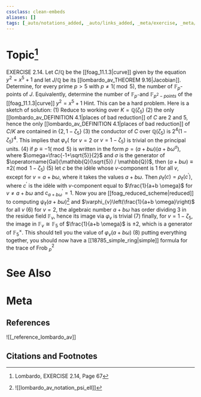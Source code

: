 ```yaml
---
cssclass: clean-embeds
aliases: []
tags: [_auto/notations_added, _auto/links_added, _meta/exercise, _meta/literature_note, _reference/lombardo_av, _meta/TODO/change_title]
---
```

# Topic[^1]
EXERCISE 2.14. Let $C / \mathbb{Q}$ be the [[foag_11.1.3|curve]] given by the equation $y^{2}=x^{5}+1$ and let $J / \mathbb{Q}$ be its [[lombardo_av_THEOREM 9.16|Jacobian]]. Determine, for every prime $p>5$ with $p \neq 1(\bmod 5)$, the number of $\mathbb{F}_{p}$-points of $J .$ Equivalently, determine the number of $\mathbb{F}_{p^{-}}$and $\mathbb{F}_{p^{2}-p o i n t s}$ of the [[foag_11.1.3|curve]] $y^{2}=x^{5}+1$
Hint. This can be a hard problem. Here is a sketch of solution:
(1) Reduce to working over $K=\mathbb{Q}\left(\zeta_{5}\right)$
(2) the only [[lombardo_av_DEFINITION 4.1|places of bad reduction]] of $C$ are 2 and 5, hence the only [[lombardo_av_DEFINITION 4.1|places of bad reduction]] of $C / K$ are contained in $\left\{2,1-\zeta_{5}\right\}$
(3) the conductor of $C$ over $\mathbb{Q}\left(\zeta_{5}\right)$ is $2^{4}\left(1-\zeta_{5}\right)^{4}$. This implies that $\varphi_{v}($ for $v=2$ or $\left.v=1-\zeta_{5}\right)$ is trivial on the principal units.
(4) if $p \equiv-1(\bmod 5)$ is written in the form $p=(a+b \omega)\left(a+b \omega^{\sigma}\right)$, where $\omega=\frac{-1+\sqrt{5}}{2}$ and $\sigma$ is the generator of $\operatorname{Gal}(\mathbb{Q}(\sqrt{5}) / \mathbb{Q})$, then $(a+b \omega) \equiv \pm 2\left(\bmod 1-\zeta_{5}\right)$
(5) let $c$ be the idèle whose $v$-component is 1 for all $v$, except for $v=a+b \omega$, where it takes the values $a+b \omega$. Then $\rho_{\ell}(c)=\rho_{\ell}\left(c^{\prime}\right)$, where $c^{\prime}$ is the idèle with $v$-component equal to $\frac{1}{a+b \omega}$ for $v \neq a+b \omega$ and $c_{a+b \omega}^{\prime}=1$. Now you are [[foag_reduced_scheme|reduced]] to computing $\psi_{\ell}(a+b \omega)$[^2]               and $\varphi_{v}\left(\frac{1}{a+b \omega}\right)$ for all $v$
(6) for $v=2$, the algebraic number $a+b \omega$ has order dividing 3 in the residue field $\mathbb{F}_{v}$, hence its image via $\varphi_{v}$ is trivial
(7) finally, for $v=1-\zeta_{5}$, the image in $\mathbb{F}_{v} \cong \mathbb{F}_{5}$ of $\frac{1}{a+b \omega}$ is $\pm 2$, which is a generator of $\mathbb{F}_{5}^{\times}$. This should tell you the value of $\varphi_{v}(a+b \omega)$
(8) putting everything together, you should now have a [[18785_simple_ring|simple]] formula for the trace of Frob $_{p}^{2}$

# See Also

# Meta
## References
![[_reference_lombardo_av]]

## Citations and Footnotes
[^1]: Lombardo, EXERCISE 2.14, Page 67
[^2]: ![[lombardo_av_notation_psi_ell]]